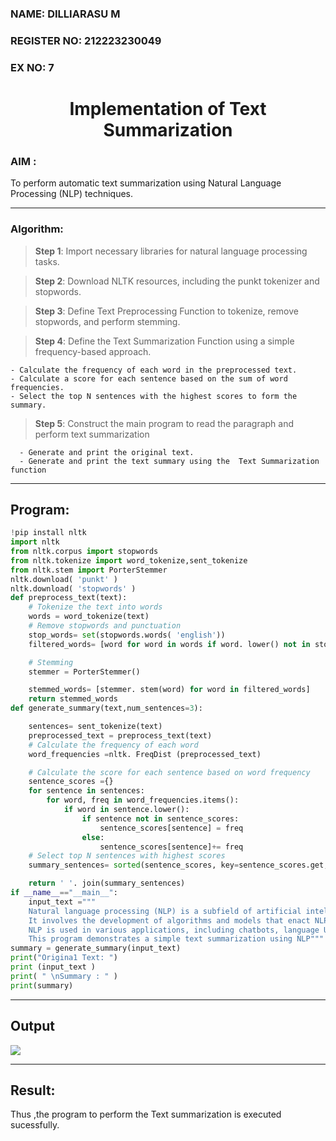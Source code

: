 <H3>NAME: DILLIARASU M</H3>
<H3>REGISTER NO: 212223230049</H3>
<H3>EX NO: 7</H3>
<H1 ALIGN =CENTER>Implementation of Text  Summarization</H1>

<h3>AIM : </h3>  

To perform automatic text summarization using Natural Language Processing (NLP) techniques.

---
<h3>Algorithm:</h3>

> **Step 1**:  Import necessary libraries for natural language processing tasks.<BR>

> **Step 2**: Download NLTK resources, including the punkt tokenizer and stopwords.<BR>

> **Step 3**: Define Text Preprocessing Function to tokenize, remove stopwords, and perform stemming.<BR>

> **Step 4**: Define the Text Summarization Function using a simple frequency-based approach.<br>

    - Calculate the frequency of each word in the preprocessed text.
    - Calculate a score for each sentence based on the sum of word frequencies.
    - Select the top N sentences with the highest scores to form the summary.

> **Step 5**: Construct the main program to read the paragraph  and perform text summarization<br>

      - Generate and print the original text.
      - Generate and print the text summary using the  Text Summarization function

---
## Program:
```py
!pip install nltk
import nltk
from nltk.corpus import stopwords
from nltk.tokenize import word_tokenize,sent_tokenize
from nltk.stem import PorterStemmer
nltk.download( 'punkt' )
nltk.download( 'stopwords' )
def preprocess_text(text):
	# Tokenize the text into words
	words = word_tokenize(text)
	# Remove stopwords and punctuation
	stop_words= set(stopwords.words( 'english'))
	filtered_words= [word for word in words if word. lower() not in stop_words and word.isalnum()]

	# Stemming
	stemmer = PorterStemmer()

	stemmed_words= [stemmer. stem(word) for word in filtered_words]
	return stemmed_words
def generate_summary(text,num_sentences=3):

	sentences= sent_tokenize(text)
	preprocessed_text = preprocess_text(text)
	# Calculate the frequency of each word
	word_frequencies =nltk. FreqDist (preprocessed_text)

	# Calculate the score for each sentence based on word frequency
	sentence_scores ={}
	for sentence in sentences:
		for word, freq in word_frequencies.items():
			if word in sentence.lower():
				if sentence not in sentence_scores:
					sentence_scores[sentence] = freq
				else:
					sentence_scores[sentence]+= freq
	# Select top N sentences with highest scores
	summary_sentences= sorted(sentence_scores, key=sentence_scores.get,reverse=True) [ : num_sentences]

	return ' '. join(summary_sentences)
if __name__=="__main__":
	input_text ="""
	Natural language processing (NLP) is a subfield of artificial intelligence.
	It involves the development of algorithms and models that enact NLP.
	NLP is used in various applications, including chatbots, language Understanding, and language generation.
	This program demonstrates a simple text summarization using NLP"""
summary = generate_summary(input_text)
print("Origina1 Text: ")
print (input_text )
print( " \nSummary : " )
print(summary)
```

---

## Output

<img src="https://github.com/user-attachments/assets/477f415f-ec8e-4959-b3dc-9cf9e0098811">

---
## Result:
Thus ,the program to perform the Text summarization is executed sucessfully.


